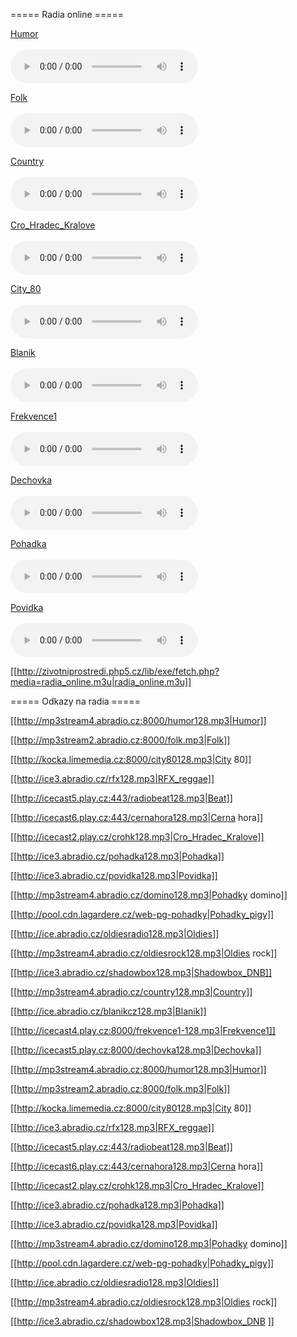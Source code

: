 

===== Radia online =====
<html>

<a href="http://mp3stream4.abradio.cz:8000/humor128.mp3">Humor  </a>
<br/>
<br/>
<audio controls>
<source src="http://mp3stream4.abradio.cz:8000/humor128.mp3" type="audio/mpeg" preload="auto">
Tvuj prohlizec nepodporuje prehravani radia.
</audio>
<br/>


<a href="http://mp3stream2.abradio.cz:8000/folk.mp3">Folk  </a>
<br/>
<br/>
<audio controls>
<source src="http://mp3stream2.abradio.cz:8000/folk.mp3" type="audio/mpeg" preload="auto">
Tvuj prohlizec nepodporuje prehravani radia.
</audio>
<br/>

<a href="http://mp3stream4.abradio.cz/country128.mp3">Country  </a>
<br/>
<br/>
<audio controls>
<source src="http://mp3stream4.abradio.cz/country128.mp3" type="audio/mpeg" preload="auto">
Tvuj prohlizec nepodporuje prehravani radia.
</audio>
<br/>

<a href="http://icecast2.play.cz/crohk128.mp3">Cro_Hradec_Kralove  </a>
<br/>
<br/>
<audio controls> 
<source src="http://icecast2.play.cz/crohk128.mp3" type="audio/mpeg" preload="auto">
Tvuj prohlizec nepodporuje prehravani radia.
</audio>
<br/>



<a href="http://kocka.limemedia.cz:8000/city80128.mp3">City_80  </a>
<br/>
<br/>
<audio controls>
<source src="http://kocka.limemedia.cz:8000/city80128.mp3" type="audio/mpeg" preload="auto">
Tvuj prohlizec nepodporuje prehravani radia.
</audio>
<br/>

<a href="http://ice.abradio.cz/blanikcz128.mp3">Blanik  </a>
<br/>
<br/>
<audio controls>
<source src="http://ice.abradio.cz/blanikcz128.mp3" type="audio/mpeg" preload="auto">
Tvuj prohlizec nepodporuje prehravani radia.
</audio>
<br/>

<a href="http://icecast4.play.cz:8000/frekvence1-128.mp3">Frekvence1  </a>
<br/>
<br/>
<audio controls>
<source src="http://icecast4.play.cz:8000/frekvence1-128.mp3" type="audio/mpeg" preload="auto">
Tvuj prohlizec nepodporuje prehravani radia.
</audio>
<br/>

<a href="http://icecast5.play.cz:8000/dechovka128.mp3">Dechovka  </a>
<br/>
<br/>
<audio controls>
<source src="http://icecast5.play.cz:8000/dechovka128.mp3" type="audio/mpeg" preload="auto">
Tvuj prohlizec nepodporuje prehravani radia.
</audio>
<br/>

<a href="http://ice3.abradio.cz/pohadka128.mp3">Pohadka  </a>
<br/>
<br/>
<audio controls>
<source src="http://ice3.abradio.cz/pohadka128.mp3" type="audio/mpeg" preload="auto">
Tvuj prohlizec nepodporuje prehravani radia.
</audio>
<br/>

<a href="http://ice3.abradio.cz/povidka128.mp3">Povidka  </a>
<br/>
<br/>
<audio controls>
<source src="http://ice3.abradio.cz/povidka128.mp3" type="audio/mpeg" preload="auto">
Tvuj prohlizec nepodporuje prehravani radia.
</audio>
<br/>

</html>

[[http://zivotniprostredi.php5.cz/lib/exe/fetch.php?media=radia_online.m3u|radia_online.m3u]]


===== Odkazy na radia =====


[[http://mp3stream4.abradio.cz:8000/humor128.mp3|Humor]]

[[http://mp3stream2.abradio.cz:8000/folk.mp3|Folk]]

[[http://kocka.limemedia.cz:8000/city80128.mp3|City 80]]

[[http://ice3.abradio.cz/rfx128.mp3|RFX_reggae]]

[[http://icecast5.play.cz:443/radiobeat128.mp3|Beat]]

[[http://icecast6.play.cz:443/cernahora128.mp3|Cerna hora]]

[[http://icecast2.play.cz/crohk128.mp3|Cro_Hradec_Kralove]]

[[http://ice3.abradio.cz/pohadka128.mp3|Pohadka]]

[[http://ice3.abradio.cz/povidka128.mp3|Povidka]]

[[http://mp3stream4.abradio.cz/domino128.mp3|Pohadky domino]]

[[http://pool.cdn.lagardere.cz/web-pg-pohadky|Pohadky_pigy]]

[[http://ice.abradio.cz/oldiesradio128.mp3|Oldies]]

[[http://mp3stream4.abradio.cz/oldiesrock128.mp3|Oldies rock]]

[[http://ice3.abradio.cz/shadowbox128.mp3|Shadowbox_DNB]]

[[http://mp3stream4.abradio.cz/country128.mp3|Country]] 

[[http://ice.abradio.cz/blanikcz128.mp3|Blanik]]

[[http://icecast4.play.cz:8000/frekvence1-128.mp3|Frekvence1]]

[[http://icecast5.play.cz:8000/dechovka128.mp3|Dechovka]]

[[http://mp3stream4.abradio.cz:8000/humor128.mp3|Humor]]

[[http://mp3stream2.abradio.cz:8000/folk.mp3|Folk]]

[[http://kocka.limemedia.cz:8000/city80128.mp3|City 80]]

[[http://ice3.abradio.cz/rfx128.mp3|RFX_reggae]]

[[http://icecast5.play.cz:443/radiobeat128.mp3|Beat]]

[[http://icecast6.play.cz:443/cernahora128.mp3|Cerna hora]]

[[http://icecast2.play.cz/crohk128.mp3|Cro_Hradec_Kralove]]

[[http://ice3.abradio.cz/pohadka128.mp3|Pohadka]]

[[http://ice3.abradio.cz/povidka128.mp3|Povidka]]

[[http://mp3stream4.abradio.cz/domino128.mp3|Pohadky domino]]

[[http://pool.cdn.lagardere.cz/web-pg-pohadky|Pohadky_pigy]]

[[http://ice.abradio.cz/oldiesradio128.mp3|Oldies]]

[[http://mp3stream4.abradio.cz/oldiesrock128.mp3|Oldies rock]]

[[http://ice3.abradio.cz/shadowbox128.mp3|Shadowbox_DNB ]]
